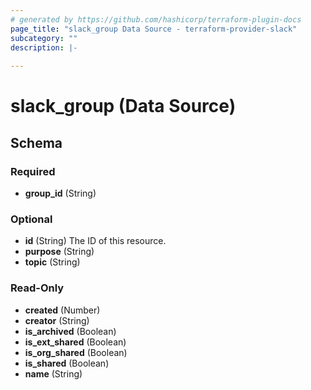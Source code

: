 ```yaml
---
# generated by https://github.com/hashicorp/terraform-plugin-docs
page_title: "slack_group Data Source - terraform-provider-slack"
subcategory: ""
description: |-
  
---
```


# slack_group (Data Source)





<!-- schema generated by tfplugindocs -->
## Schema

### Required

- **group_id** (String)

### Optional

- **id** (String) The ID of this resource.
- **purpose** (String)
- **topic** (String)

### Read-Only

- **created** (Number)
- **creator** (String)
- **is_archived** (Boolean)
- **is_ext_shared** (Boolean)
- **is_org_shared** (Boolean)
- **is_shared** (Boolean)
- **name** (String)


